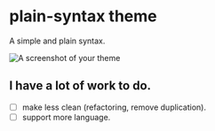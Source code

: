# plain-syntax theme

A simple and plain syntax.

![A screenshot of your theme](https://dl.dropboxusercontent.com/u/15561283/plain-syntax.png)

## I have a lot of work to do.

  - [ ] make less clean (refactoring, remove duplication).
  - [ ] support more language.
